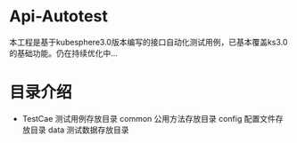 # Api-Autotest
本工程是基于kubesphere3.0版本编写的接口自动化测试用例，已基本覆盖ks3.0的基础功能。仍在持续优化中...
# 目录介绍
- TestCae 测试用例存放目录
common  公用方法存放目录
config  配置文件存放目录
data    测试数据存放目录
